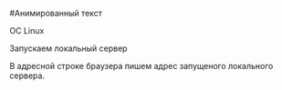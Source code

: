 #Анимированный текст

ОС Linux

Запускаем локальный сервер

В адресной строке браузера пишем адрес запущеного локального сервера.